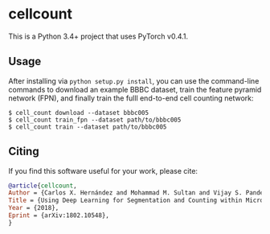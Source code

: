 # cellcount

This is a Python 3.4+ project that uses PyTorch v0.4.1.

## Usage

After installing via `python setup.py install`, you can use the command-line commands to download an example BBBC dataset, train the feature pyramid network (FPN), and finally train the fulll end-to-end cell counting network:

```
$ cell_count download --dataset bbbc005
$ cell_count train_fpn --dataset path/to/bbbc005
$ cell_count train --dataset path/to/bbbc005
```

## Citing

If you find this software useful for your work, please cite:

```bibtex
@article{cellcount,
Author = {Carlos X. Hernández and Mohammad M. Sultan and Vijay S. Pande},
Title = {Using Deep Learning for Segmentation and Counting within Microscopy Data},
Year = {2018},
Eprint = {arXiv:1802.10548},
}
```
